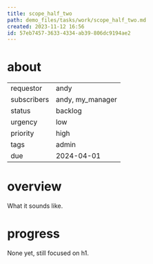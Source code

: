 ```yaml
---
title: scope_half_two
path: demo_files/tasks/work/scope_half_two.md
created: 2023-11-12 16:56
id: 57eb7457-3633-4334-ab39-806dc9194ae2
---
```


# about

|             |                  |
| ----------- | ---------------- |
| requestor   | andy             |
| subscribers | andy, my_manager |
| status      | backlog          |
| urgency     | low              |
| priority    | high             |
| tags        | admin            |
| due         | 2024-04-01       |

# overview

What it sounds like.

# progress

None yet, still focused on h1.
